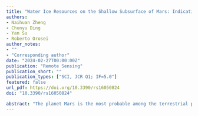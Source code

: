 ```yaml
---
title: "Water Ice Resources on the Shallow Subsurface of Mars: Indications to Rover-Mounted Radar Observation"
authors:
- Naihuan Zheng
- Chunyu Ding
- Yan Su
- Roberto Orosei
author_notes:
- ""
- "Corresponding author"
date: "2024-02-27T00:00:00Z"
publication: "Remote Sensing"
publication_short: ""
publication_types: ["SCI, JCR Q1; IF=5.0"]
featured: false
url_pdf: https://doi.org/10.3390/rs16050824
doi: "10.3390/rs16050824"

abstract: "The planet Mars is the most probable among the terrestrial planets in our solar system to support human settlement or colonization in the future. The detection of water ice or liquid water on the shallow subsurface of Mars is a crucial scientific objective for both the Chinese Tianwen-1 and United States Mars 2020 missions, which were launched in 2020. Both missions were equipped with Rover-mounted ground-penetrating radar (GPR) instruments, specifically the RoPeR on the Zhurong rover and the RIMFAX radar on the Perseverance rover. The in situ radar provides unprecedented opportunities to study the distribution of shallow subsurface water ice on Mars with its unique penetrating capability. The presence of water ice on the shallow surface layers of Mars is one of the most significant indicators of habitability on the extraterrestrial planet. A considerable amount of evidence pointing to the existence of water ice on Mars has been gathered by previous researchers through remote sensing photography, radar, measurements by gamma ray spectroscopy and neutron spectrometers, soil analysis, etc. This paper aims to review the various approaches utilized in detecting shallow subsurface water ice on Mars to date and to sort out the past and current evidence for its presence. This paper also provides a comprehensive overview of the possible clues of shallow subsurface water ice in the landing area of the Perseverance rover, serving as a reference for the RIMFAX radar to detect water ice on Mars in the future. Finally, this paper proposes the future emphasis and direction of rover-mounted radar for water ice exploration on the Martian shallow subsurface."
---
```


